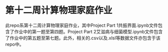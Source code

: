 # 第十二周计算物理家庭作业
此repo系第十二周计算物理家庭作业，其中Project Part 1共振界面.ipynb文件包含了作业中的第一题至第四题。Project Part 2艾滋病与细菌模型.ipynb文件包含了作业中的第五题至第七题。此外，相关的.csv以及.xlsl等数据文件亦包含于该repo中。
